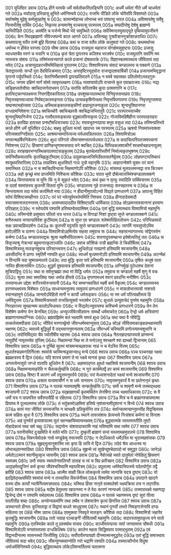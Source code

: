 001  युधिष्ठिर उवाच
001a हीने परमके धर्मे सर्वलोकातिलङ्घिनि
001c अधर्मे धर्मतां नीते धर्मे चाधर्मतां गते
002a मर्यादासु प्रभिन्नासु क्षुभिते धर्मनिश्चये
002c राजभिः पीडिते लोके चोरैर्वापि विशाम्पते
003a सर्वाश्रमेषु मूढेषु कर्मसूपहतेषु च
003c कामान्मोहाच्च लोभाच्च भयं पश्यत्सु भारत
004a अविश्वस्तेषु सर्वेषु नित्यभीतेषु पार्थिव
004c निकृत्या हन्यमानेषु वञ्चयत्सु परस्परम्
005a सम्प्रदीप्तेषु देशेषु ब्राह्मण्ये चाभिपीडिते
005c अवर्षति च पर्जन्ये मिथो भेदे समुत्थिते
006a सर्वस्मिन्दस्युसाद्भूते पृथिव्यामुपजीवने
006c केन स्विद्ब्राह्मणो जीवेज्जघन्ये काल आगते
007a अतित्यक्षुः पुत्रपौत्राननुक्रोशान्नराधिप
007c कथमापत्सु वर्तेत तन्मे ब्रूहि पितामह
008a कथं च राजा वर्तेत लोके कलुषतां गते
008c कथमर्थाच्च धर्माच्च न हीयेत परन्तप
009  भीष्म उवाच
009a राजमूला महाराज योगक्षेमसुवृष्टयः
009c प्रजासु व्याधयश्चैव मरणं च भयानि च
010a कृतं त्रेता द्वापरश्च कलिश्च भरतर्षभ
010c राजमूलानि सर्वाणि मम नास्त्यत्र संशयः
011a तस्मिंस्त्वभ्यागते काले प्रजानां दोषकारके
011c विज्ञानबलमास्थाय जीवितव्यं तदा भवेत्
012a अत्राप्युदाहरन्तीममितिहासं पुरातनम्
012c विश्वामित्रस्य संवादं चण्डालस्य च पक्कणे
013a त्रेताद्वापरयोः सन्धौ पुरा दैवविधिक्रमात्
013c अनावृष्टिरभूद्घोरा राजन्द्वादशवार्षिकी
014a प्रजानामभिवृद्धानां युगान्ते पर्युपस्थिते
014c त्रेतानिर्मोक्षसमये द्वापरप्रतिपादने
015a न ववर्ष सहस्राक्षः प्रतिलोमोऽभवद्गुरुः
015c जगाम दक्षिणं मार्गं सोमो व्यावृत्तलक्षणः
016a नावश्यायोऽपि रात्र्यन्ते कुत एवाभ्रराजयः
016c नद्यः सङ्क्षिप्ततोयौघाः क्वचिदन्तर्गताभवन्
017a सरांसि सरितश्चैव कूपाः प्रस्रवणानि च
017c हतत्विट्कान्यलक्ष्यन्त निसर्गाद्दैवकारितात्
018a उपशुष्कजलस्थाया विनिवृत्तसभाप्रपा
018c निवृत्तयज्ञस्वाध्याया निर्वषट्कारमङ्गला
019a उत्सन्नकृषिगोरक्ष्या निवृत्तविपणापणा
019c निवृत्तपूगसमया सम्प्रनष्टमहोत्सवा
020a अस्थिकङ्कालसङ्कीर्णा हाहाभूतजनाकुला
020c शून्यभूयिष्ठनगरा दग्धग्रामनिवेशना
021a क्वचिच्चोरैः क्वचिच्छस्त्रैः क्वचिद्राजभिरातुरैः
021c परस्परभयाच्चैव शून्यभूयिष्ठनिर्जना
022a गतदैवतसङ्कल्पा वृद्धबालविनाकृता
022c गोजाविमहिषैर्हीना परस्परहराहरा
023a हतविप्रा हतारक्षा प्रनष्टौषधिसञ्चया
023c श्यावभूतनरप्राया बभूव वसुधा तदा
024a तस्मिन्प्रतिभये काले क्षीणे धर्मे युधिष्ठिर
024c बभ्रमुः क्षुधिता मर्त्याः खादन्तः स्म परस्परम्
025a ऋषयो नियमांस्त्यक्त्वा परित्यक्ताग्निदैवताः
025c आश्रमान्सम्परित्यज्य पर्यधावन्नितस्ततः
026a विश्वामित्रोऽथ भगवान्महर्षिरनिकेतनः
026c क्षुधा परिगतो धीमान्समन्तात्पर्यधावत
027a स कदाचित्परिपतञ्श्वपचानां निवेशनम्
027c हिंस्राणां प्राणिहन्तॄणामाससाद वने क्वचित्
028a विभिन्नकलशाकीर्णं श्वचर्माच्छादनायुतम्
028c वराहखरभग्नास्थिकपालघटसङ्कुलम्
029a मृतचेलपरिस्तीर्णं निर्माल्यकृतभूषणम्
029c सर्पनिर्मोकमालाभिः कृतचिह्नकुटीमठम्
030a उलूकपक्षध्वजिभिर्देवतायतनैर्वृतम्
030c लोहघण्टापरिष्कारं श्वयूथपरिवारितम्
031a तत्प्रविश्य क्षुधाविष्टो गाधेः पुत्रो महानृषिः
031c आहारान्वेषणे युक्तः परं यत्नं समास्थितः
032a न च क्वचिदविन्दत्स भिक्षमाणोऽपि कौशिकः
032c मांसमन्नं मूलफलमन्यद्वा तत्र किञ्चन
033a अहो कृच्छ्रं मया प्राप्तमिति निश्चित्य कौशिकः
033c पपात भूमौ दौर्बल्यात्तस्मिंश्चण्डालपक्कणे
034a चिन्तयामास स मुनिः किं नु मे सुकृतं भवेत्
034c कथं वृथा न मृत्युः स्यादिति पार्थिवसत्तम
035a स ददर्श श्वमांसस्य कुतन्तीं विततां मुनिः
035c चण्डालस्य गृहे राजन्सद्यः शस्त्रहतस्य च
036a स चिन्तयामास तदा स्तेयं कार्यमितो मया
036c न हीदानीमुपायोऽन्यो विद्यते प्राणधारणे
037a आपत्सु विहितं स्तेयं विशिष्टसमहीनतः
037c परं परं भवेत्पूर्वमस्तेयमिति निश्चयः
038a हीनादादेयमादौ स्यात्समानात्तदनन्तरम्
038c असम्भवादाददीत विशिष्टादपि धार्मिकात्
039a सोऽहमन्तावसानानां हरमाणः परिग्रहात्
039c न स्तेयदोषं पश्यामि हरिष्याम्येतदामिषम्
040a एतां बुद्धिं समास्थाय विश्वामित्रो महामुनिः
040c तस्मिन्देशे प्रसुष्वाप पतितो यत्र भारत
041a स विगाढां निशां दृष्ट्वा सुप्ते चण्डालपक्कणे
041c शनैरुत्थाय भगवान्प्रविवेश कुटीमठम्
042a स सुप्त एव चण्डालः श्लेष्मापिहितलोचनः
042c परिभिन्नस्वरो रूक्ष उवाचाप्रियदर्शनः
043a कः कुतन्तीं घट्टयति सुप्ते चण्डालपक्कणे
043c जागर्मि नावसुप्तोऽस्मि हतोऽसीति च दारुणः
044a विश्वामित्रोऽहमित्येव सहसा तमुवाच सः
044c सहसाभ्यागतभयः सोद्वेगस्तेन कर्मणा
045a चण्डालस्तद्वचः श्रुत्वा महर्षेर्भावितात्मनः
045c शयनादुपसम्भ्रान्त इयेषोत्पतितुं ततः
046a स विसृज्याश्रु नेत्राभ्यां बहुमानात्कृताञ्जलिः
046c उवाच कौशिकं रात्रौ ब्रह्मन्किं ते चिकीर्षितम्
047a विश्वामित्रस्तु मातङ्गमुवाच परिसान्त्वयन्
047c क्षुधितोऽहं गतप्राणो हरिष्यामि श्वजाघनीम्
048a अवसीदन्ति मे प्राणाः स्मृतिर्मे नश्यति क्षुधा
048c स्वधर्मं बुध्यमानोऽपि हरिष्यामि श्वजाघनीम्
049a अटन्भैक्षं न विन्दामि यदा युष्माकमालये
049c तदा बुद्धिः कृता पापे हरिष्यामि श्वजाघनीम्
050a तृषितः कलुषं पाता नास्ति ह्रीरशनार्थिनः
050c क्षुद्धर्मं दूषयत्यत्र हरिष्यामि श्वजाघनीम्
051a अग्निर्मुखं पुरोधाश्च देवानां शुचिपाद्विभुः
051c यथा स सर्वभुग्ब्रह्मा तथा मां विद्धि धर्मतः
052a तमुवाच स चण्डालो महर्षे शृणु मे वचः
052c श्रुत्वा तथा समातिष्ठ यथा धर्मान्न हीयसे
053a मृगाणामधमं श्वानं प्रवदन्ति मनीषिणः
053c तस्याप्यधम उद्देशः शरीरस्योरुजाघनी
054a नेदं सम्यग्व्यवसितं महर्षे कर्म वैकृतम्
054c चण्डालस्वस्य हरणमभक्ष्यस्य विशेषतः
055a साध्वन्यमनुपश्य त्वमुपायं प्राणधारणे
055c न मांसलोभात्तपसो नाशस्ते स्यान्महामुने
056a जानतोऽविहितो मार्गो न कार्यो धर्मसङ्करः
056c मा स्म धर्मं परित्याक्षीस्त्वं हि धर्मविदुत्तमः
057a विश्वामित्रस्ततो राजन्नित्युक्तो भरतर्षभ
057c क्षुधार्तः प्रत्युवाचेदं पुनरेव महामुनिः
058a निराहारस्य सुमहान्मम कालोऽभिधावतः
058c न विद्यतेऽभ्युपायश्च कश्चिन्मे प्राणधारणे
059a येन तेन विशेषेण कर्मणा येन केनचित्
059c अभ्युज्जीवेत्सीदमानः समर्थो धर्ममाचरेत्
060a ऐन्द्रो धर्मः क्षत्रियाणां ब्राह्मणानामथाग्निकः
060c ब्रह्मवह्निर्मम बलं भक्ष्यामि समयं क्षुधा
061a यथा यथा वै जीवेद्धि तत्कर्तव्यमपीडया
061c जीवितं मरणाच्छ्रेयो जीवन्धर्ममवाप्नुयात्
062a सोऽहं जीवितमाकाङ्क्षन्नभक्षस्यापि भक्षणम्
062c व्यवस्ये बुद्धिपूर्वं वै तद्भवाननुमन्यताम्
063a जीवन्धर्मं चरिष्यामि प्रणोत्स्याम्यशुभानि च
063c तपोभिर्विद्यया चैव ज्योतींषीव महत्तमः
064  श्वपच उवाच
064a नैतत्खादन्प्राप्स्यसे प्राणमन्यं नायुर्दीर्घं नामृतस्येव तृप्तिम्
064c भिक्षामन्यां भिक्ष मा ते मनोऽस्तु श्वभक्षणे श्वा ह्यभक्षो द्विजानाम्
065  विश्वामित्र उवाच
065a न दुर्भिक्षे सुलभं मांसमन्यच्छ्वपाक नान्नं न च मेऽस्ति वित्तम्
065c क्षुधार्तश्चाहमगतिर्निराशः श्वमांसे चास्मिन्षड्रसान्साधु मन्ये
066  श्वपच उवाच
066a पञ्च पञ्चनखा भक्ष्या ब्रह्मक्षत्रस्य वै द्विज
066c यदि शास्त्रं प्रमाणं ते मा भक्ष्ये मानसं कृथाः
067  विश्वामित्र उवाच
067a अगस्त्येनासुरो जग्धो वातापिः क्षुधितेन वै
067c अहमापद्गतः क्षुब्धो भक्षयिष्ये श्वजाघनीम्
068  श्वपच उवाच
068a भिक्षामन्यामाहरेति न चैतत्कर्तुमर्हसि
068c न नूनं कार्यमेतद्वै हर कामं श्वजाघनीम्
069  विश्वामित्र उवाच
069a शिष्टा वै कारणं धर्मे तद्वृत्तमनुवर्तये
069c परां मेध्याशनादेतां भक्ष्यां मन्ये श्वजाघनीम्
070  श्वपच उवाच
070a असता यत्समाचीर्णं न स धर्मः सनातनः
070c नावृत्तमनुकार्यं वै मा छलेनानृतं कृथाः
071  विश्वामित्र उवाच
071a न पातकं नावमतमृषिः सन्कर्तुमर्हसि
071c समौ च श्वमृगौ मन्ये तस्माद्भक्ष्या श्वजाघनी
072  श्वपच उवाच
072a यद्ब्राह्मणार्थे कृतमर्थितेन तेनर्षिणा तच्च भक्ष्याधिकारम्
072c स वै धर्मो यत्र न पापमस्ति सर्वैरुपायैर्हि स रक्षितव्यः
073  विश्वामित्र उवाच
073a मित्रं च मे ब्राह्मणश्चायमात्मा प्रियश्च मे पूज्यतमश्च लोके
073c तं भर्तुकामोऽहमिमां हरिष्ये नृशंसानामीदृशानां न बिभ्ये
074  श्वपच उवाच
074a कामं नरा जीवितं सन्त्यजन्ति न चाभक्ष्यैः प्रतिकुर्वन्ति तत्र
074c सर्वान्कामान्प्राप्नुवन्तीह विद्वन्प्रियस्व कामं सहितः क्षुधा वै
075  विश्वामित्र उवाच
075a स्थाने तावत्संशयः प्रेत्यभावे निःसंशयं कर्मणां वा विनाशः
075c अहं पुनर्वर्त इत्याशयात्मा मूलं रक्षन्भक्षयिष्याम्यभक्ष्यम्
076a बुद्ध्यात्मके व्यस्तमस्तीति तुष्टो मोहादेकत्वं यथा चर्म चक्षुः
076c यद्यप्येनः संशयादाचरामि नाहं भविष्यामि यथा त्वमेव
077  श्वपच उवाच
077a पतनीयमिदं दुःखमिति मे वर्तते मतिः
077c दुष्कृती ब्राह्मणं सन्तं यस्त्वामहमुपालभे
078  विश्वामित्र उवाच
078a पिबन्त्येवोदकं गावो मण्डूकेषु रुवत्स्वपि
078c न तेऽधिकारो धर्मेऽस्ति मा भूरात्मप्रशंसकः
079  श्वपच उवाच
079a सुहृद्भूत्वानुशास्मि त्वा कृपा हि त्वयि मे द्विज
079c तदेवं श्रेय आधत्स्व मा लोभाच्छ्वानमादिथाः
080  विश्वामित्र उवाच
080a सुहृन्मे त्वं सुखेप्सुश्चेदापदो मां समुद्धर
080c जानेऽहं धर्मतोऽऽत्मानं श्वानीमुत्सृज जाघनीम्
081  श्वपच उवाच
081a नैवोत्सहे भवते दातुमेतां नोपेक्षितुं ह्रियमाणं स्वमन्नम्
081c उभौ स्यावः स्वमलेनावलिप्तौ दाताहं च त्वं च विप्र प्रतीच्छन्
082  विश्वामित्र उवाच
082a अद्याहमेतद्वृजिनं कर्म कृत्वा जीवंश्चरिष्यामि महापवित्रम्
082c प्रपूतात्मा धर्ममेवाभिपत्स्ये यदेतयोर्गुरु तद्वै ब्रवीहि
083  श्वपच उवाच
083a आत्मैव साक्षी किल लोककृत्ये त्वमेव जानासि यदत्र दुष्टम्
083c यो ह्याद्रियेद्भक्ष्यमिति श्वमांसं मन्ये न तस्यास्ति विवर्जनीयम्
084  विश्वामित्र उवाच
084a उपादाने खादने वास्य दोषः कार्यो न्यायैर्नित्यमत्रापवादः
084c यस्मिन्न हिंसा नानृते वाक्यलेशो भक्ष्यक्रिया तत्र न तद्गरीयः
085  श्वपच उवाच
085a यद्येष हेतुस्तव खादनस्य न ते वेदः कारणं नान्यधर्मः
085c तस्मादभक्ष्ये भक्षणाद्वा द्विजेन्द्र दोषं न पश्यामि यथेदमात्थ
086  विश्वामित्र उवाच
086a न पातकं भक्षणमस्य दृष्टं सुरां पीत्वा पततीतीह शब्दः
086c अन्योन्यकर्माणि तथा तथैव न लेशमात्रेण कृत्यं हिनस्ति
087  श्वपच उवाच
087a अस्थानतो हीनतः कुत्सिताद्वा तं विद्वांसं बाधते साधुवृत्तम्
087c स्थानं पुनर्यो लभते निषङ्गात्तेनापि दण्डः सहितव्य एव
088  भीष्म उवाच
088a एवमुक्त्वा निववृते मातङ्गः कौशिकं तदा
088c विश्वामित्रो जहारैव कृतबुद्धिः श्वजाघनीम्
089a ततो जग्राह पञ्चाङ्गीं जीवितार्थी महामुनिः
089c सदारस्तामुपाकृत्य वने यातो महामुनिः
090a एतस्मिन्नेव काले तु प्रववर्षाथ वासवः
090c सञ्जीवयन्प्रजाः सर्वा जनयामास चौषधीः
091a विश्वामित्रोऽपि भगवांस्तपसा दग्धकिल्बिषः
091c कालेन महता सिद्धिमवाप परमाद्भुताम्
092a एवं विद्वानदीनात्मा व्यसनस्थो जिजीविषुः
092c सर्वोपायैरुपायज्ञो दीनमात्मानमुद्धरेत्
093a एतां बुद्धिं समास्थाय जीवितव्यं सदा भवेत्
093c जीवन्पुण्यमवाप्नोति नरो भद्राणि पश्यति
094a तस्मात्कौन्तेय विदुषा धर्माधर्मविनिश्चये
094c बुद्धिमास्थाय लोकेऽस्मिन्वर्तितव्यं यतात्मना

